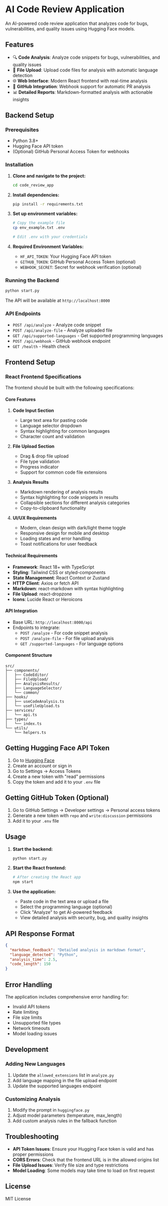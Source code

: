 # AI Code Review Application

An AI-powered code review application that analyzes code for bugs, vulnerabilities, and quality issues using Hugging Face models.

## Features

- 🔍 **Code Analysis**: Analyze code snippets for bugs, vulnerabilities, and quality issues
- 📁 **File Upload**: Upload code files for analysis with automatic language detection
- 🌐 **Web Interface**: Modern React frontend with real-time analysis
- 🔗 **GitHub Integration**: Webhook support for automatic PR analysis
- 📊 **Detailed Reports**: Markdown-formatted analysis with actionable insights

## Backend Setup

### Prerequisites

- Python 3.8+
- Hugging Face API token
- (Optional) GitHub Personal Access Token for webhooks

### Installation

1. **Clone and navigate to the project:**
   ```bash
   cd code_review_app
   ```

2. **Install dependencies:**
   ```bash
   pip install -r requirements.txt
   ```

3. **Set up environment variables:**
   ```bash
   # Copy the example file
   cp env_example.txt .env
   
   # Edit .env with your credentials
   ```

4. **Required Environment Variables:**
   - `HF_API_TOKEN`: Your Hugging Face API token
   - `GITHUB_TOKEN`: GitHub Personal Access Token (optional)
   - `WEBHOOK_SECRET`: Secret for webhook verification (optional)

### Running the Backend

```bash
python start.py
```

The API will be available at `http://localhost:8000`

### API Endpoints

- `POST /api/analyze` - Analyze code snippet
- `POST /api/analyze-file` - Analyze uploaded file
- `GET /api/supported-languages` - Get supported programming languages
- `POST /api/webhook` - GitHub webhook endpoint
- `GET /health` - Health check

## Frontend Setup

### React Frontend Specifications

The frontend should be built with the following specifications:

#### Core Features
1. **Code Input Section**
   - Large text area for pasting code
   - Language selector dropdown
   - Syntax highlighting for common languages
   - Character count and validation

2. **File Upload Section**
   - Drag & drop file upload
   - File type validation
   - Progress indicator
   - Support for common code file extensions

3. **Analysis Results**
   - Markdown rendering of analysis results
   - Syntax highlighting for code snippets in results
   - Collapsible sections for different analysis categories
   - Copy-to-clipboard functionality

4. **UI/UX Requirements**
   - Modern, clean design with dark/light theme toggle
   - Responsive design for mobile and desktop
   - Loading states and error handling
   - Toast notifications for user feedback

#### Technical Requirements
- **Framework**: React 18+ with TypeScript
- **Styling**: Tailwind CSS or styled-components
- **State Management**: React Context or Zustand
- **HTTP Client**: Axios or fetch API
- **Markdown**: react-markdown with syntax highlighting
- **File Upload**: react-dropzone
- **Icons**: Lucide React or Heroicons

#### API Integration
- Base URL: `http://localhost:8000/api`
- Endpoints to integrate:
  - `POST /analyze` - For code snippet analysis
  - `POST /analyze-file` - For file upload analysis
  - `GET /supported-languages` - For language options

#### Component Structure
```
src/
├── components/
│   ├── CodeEditor/
│   ├── FileUpload/
│   ├── AnalysisResults/
│   ├── LanguageSelector/
│   └── common/
├── hooks/
│   ├── useCodeAnalysis.ts
│   └── useFileUpload.ts
├── services/
│   └── api.ts
├── types/
│   └── index.ts
└── utils/
    └── helpers.ts
```

## Getting Hugging Face API Token

1. Go to [Hugging Face](https://huggingface.co/)
2. Create an account or sign in
3. Go to Settings → Access Tokens
4. Create a new token with "read" permissions
5. Copy the token and add it to your `.env` file

## Getting GitHub Token (Optional)

1. Go to GitHub Settings → Developer settings → Personal access tokens
2. Generate a new token with `repo` and `write:discussion` permissions
3. Add it to your `.env` file

## Usage

1. **Start the backend:**
   ```bash
   python start.py
   ```

2. **Start the React frontend:**
   ```bash
   # After creating the React app
   npm start
   ```

3. **Use the application:**
   - Paste code in the text area or upload a file
   - Select the programming language (optional)
   - Click "Analyze" to get AI-powered feedback
   - View detailed analysis with security, bug, and quality insights

## API Response Format

```json
{
  "markdown_feedback": "Detailed analysis in markdown format",
  "language_detected": "Python",
  "analysis_time": 2.5,
  "code_length": 150
}
```

## Error Handling

The application includes comprehensive error handling for:
- Invalid API tokens
- Rate limiting
- File size limits
- Unsupported file types
- Network timeouts
- Model loading issues

## Development

### Adding New Languages

1. Update the `allowed_extensions` list in `analyze.py`
2. Add language mapping in the file upload endpoint
3. Update the supported languages endpoint

### Customizing Analysis

1. Modify the prompt in `huggingface.py`
2. Adjust model parameters (temperature, max_length)
3. Add custom analysis rules in the fallback function

## Troubleshooting

- **API Token Issues**: Ensure your Hugging Face token is valid and has proper permissions
- **CORS Errors**: Check that the frontend URL is in the allowed origins list
- **File Upload Issues**: Verify file size and type restrictions
- **Model Loading**: Some models may take time to load on first request

## License

MIT License 